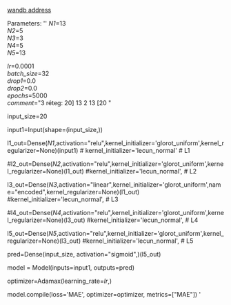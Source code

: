 [wandb address](https://wandb.ai/pid_status/pid_autoencoder/runs/sl8olbno])  
 
 Parameters:
''
_N1_=13  
_N2_=5  
_N3_=3  
_N4_=5  
_N5_=13  

_lr_=0.0001  
_batch_size_=32  
_drop1_=0.0  
_drop2_=0.0  
_epochs_=5000  
_comment_="3 réteg:  20] 13 2 13 [20 "  


input_size=20


input1=Input(shape=(input_size,))

l1_out=Dense(_N1_,activation="relu",kernel_initializer='glorot_uniform',kernel_regularizer=None)(input1) # kernel_initializer='lecun_normal'  # L1

#l2_out=Dense(_N2_,activation="relu",kernel_initializer='glorot_uniform',kernel_regularizer=None)(l1_out) #kernel_initializer='lecun_normal',  # L2

l3_out=Dense(_N3_,activation="linear",kernel_initializer='glorot_uniform',name="encoded",kernel_regularizer=None)(l1_out) #kernel_initializer='lecun_normal',  # L3

#l4_out=Dense(_N4_,activation="relu",kernel_initializer='glorot_uniform',kernel_regularizer=None)(l3_out) #kernel_initializer='lecun_normal',  # L4

l5_out=Dense(_N5_,activation="relu",kernel_initializer='glorot_uniform',kernel_regularizer=None)(l3_out) #kernel_initializer='lecun_normal',  # L5




pred=Dense(input_size, activation="sigmoid",)(l5_out)

model = Model(inputs=input1, outputs=pred)

optimizer=Adamax(learning_rate=_lr_,) 

model.compile(loss='MAE', optimizer=optimizer, metrics=["MAE"]) 
'
